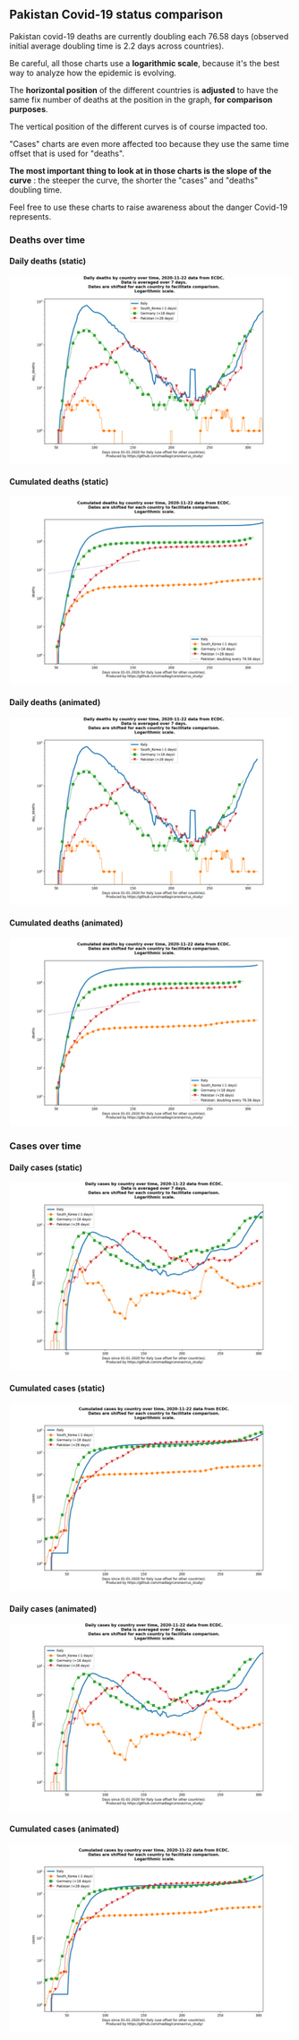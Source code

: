## Pakistan Covid-19 status comparison 

Pakistan covid-19 deaths are currently doubling each 76.58 days (observed initial average doubling time is 2.2 days across countries).



Be careful, all those charts use a **logarithmic scale**, because it's the best way to analyze how the epidemic is evolving.
 
The **horizontal position** of the different countries is **adjusted** to have the same fix number of deaths at the position in the graph, **for comparison purposes**.

The vertical position of the different curves is of course impacted too.

"Cases" charts are even more affected too because they use the same time offset that is used for "deaths".

**The most important thing to look at in those charts is the slope of the curve** : the steeper the curve, the shorter the "cases" and "deaths" doubling time.

Feel free to use these charts to raise awareness about the danger Covid-19 represents. 


 
### Deaths over time
 
#### Daily deaths (static)
![Pakistan covid-19 daily deaths static chart](https://raw.githubusercontent.com/madlag/coronavirus_study/master/notebooks/graphs/2020-11-22/countries/Pakistan/2020-11-22_Pakistan_day_deaths.png "Pakistan covid-19 day_deaths static chart")   
 
#### Cumulated deaths (static)
![Pakistan covid-19 cumulated deaths static chart](https://raw.githubusercontent.com/madlag/coronavirus_study/master/notebooks/graphs/2020-11-22/countries/Pakistan/2020-11-22_Pakistan_deaths.png "Pakistan covid-19 deaths static chart")   
 
#### Daily deaths (animated)
![Pakistan covid-19 daily deaths animated chart](https://raw.githubusercontent.com/madlag/coronavirus_study/master/notebooks/graphs/2020-11-22/countries/Pakistan/2020-11-22_Pakistan_day_deaths.gif "Pakistan covid-19 day_deaths animated chart")   
 
#### Cumulated deaths (animated)
![Pakistan covid-19 cumulated deaths animated chart](https://raw.githubusercontent.com/madlag/coronavirus_study/master/notebooks/graphs/2020-11-22/countries/Pakistan/2020-11-22_Pakistan_deaths.gif "Pakistan covid-19 deaths animated chart")   

 
### Cases over time
 
#### Daily cases (static)
![Pakistan covid-19 daily cases static chart](https://raw.githubusercontent.com/madlag/coronavirus_study/master/notebooks/graphs/2020-11-22/countries/Pakistan/2020-11-22_Pakistan_day_cases.png "Pakistan covid-19 day_cases static chart")   
 
#### Cumulated cases (static)
![Pakistan covid-19 cumulated cases static chart](https://raw.githubusercontent.com/madlag/coronavirus_study/master/notebooks/graphs/2020-11-22/countries/Pakistan/2020-11-22_Pakistan_cases.png "Pakistan covid-19 cases static chart")   
 
#### Daily cases (animated)
![Pakistan covid-19 daily cases animated chart](https://raw.githubusercontent.com/madlag/coronavirus_study/master/notebooks/graphs/2020-11-22/countries/Pakistan/2020-11-22_Pakistan_day_cases.gif "Pakistan covid-19 day_cases animated chart")   
 
#### Cumulated cases (animated)
![Pakistan covid-19 cumulated cases animated chart](https://raw.githubusercontent.com/madlag/coronavirus_study/master/notebooks/graphs/2020-11-22/countries/Pakistan/2020-11-22_Pakistan_cases.gif "Pakistan covid-19 cases animated chart")   

